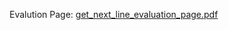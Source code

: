 Evalution Page: [get_next_line_evaluation_page.pdf](https://github.com/C4rrelo/get_next_line/files/11420575/get_next_line_evaluation_page.pdf)
